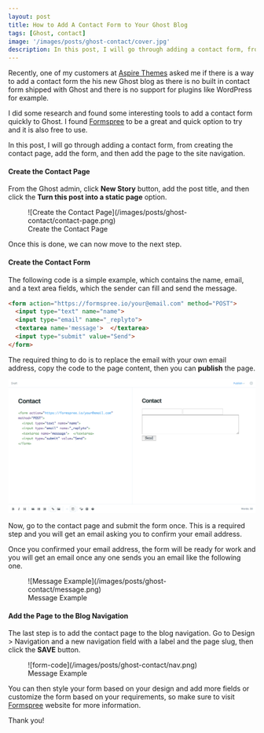 ```yaml
---
layout: post
title: How to Add A Contact Form to Your Ghost Blog
tags: [Ghost, contact]
image: '/images/posts/ghost-contact/cover.jpg'
description: In this post, I will go through adding a contact form, from creating the contact page, add the form, and then add the page to the site navigation.
---
```


Recently, one of my customers at [Aspire Themes](https://aspirethemes.com/?utm_source=medium&utm_medium=articles) asked me if there is a way to add a contact form the his new Ghost blog as there is no built in contact form shipped with Ghost and there is no support for plugins like WordPress for example.

I did some research and found some interesting tools to add a contact form quickly to Ghost. I found [Formspree](https://formspree.io/) to be a great and quick option to try and it is also free to use.

In this post, I will go through adding a contact form, from creating the contact page, add the form, and then add the page to the site navigation.

#### Create the Contact Page

From the Ghost admin, click **New Story** button, add the post title, and then click the **Turn this post into a static page** option.

<figure markdown='1'>
![Create the Contact Page](/images/posts/ghost-contact/contact-page.png)
<figcaption>Create the Contact Page</figcaption>
</figure>

Once this is done, we can now move to the next step.

#### Create the Contact Form

The following code is a simple example, which contains the name, email, and a text area fields, which the sender can fill and send the message.

```html
<form action="https://formspree.io/your@email.com" method="POST">
  <input type="text" name="name">
  <input type="email" name="_replyto">
  <textarea name='message'>  </textarea>
  <input type="submit" value="Send">
</form>
```

The required thing to do is to replace the email with your own email address, copy the code to the page content, then you can **publish** the page.

![Form Code](/images/posts/ghost-contact/form-code.png)

Now, go to the contact page and submit the form once. This is a required step and you will get an email asking you to confirm your email address.

Once you confirmed your email address, the form will be ready for work and you will get an email once any one sends you an email like the following one.

<figure markdown='1'>
![Message Example](/images/posts/ghost-contact/message.png)
<figcaption>Message Example</figcaption>
</figure>

#### Add the Page to the Blog Navigation

The last step is to add the contact page to the blog navigation. Go to Design > Navigation and a new navigation field with a label and the page slug, then click the **SAVE** button.

<figure markdown='1'>
![form-code](/images/posts/ghost-contact/nav.png)
<figcaption>Message Example</figcaption>
</figure>

You can then style your form based on your design and add more fields or customize the form based on your requirements, so make sure to visit [Formspree](https://formspree.io/) website for more information.

Thank you!